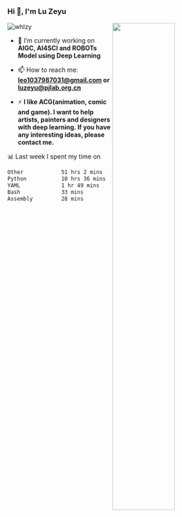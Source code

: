 ### Hi 👋, I'm Lu Zeyu

<img src="https://komarev.com/ghpvc/?username=whlzy&label=Profile%20views&color=0e75b6&style=flat" alt="whlzy" />
<img align="right" width="53%" src="https://github-readme-stats.vercel.app/api?username=whlzy&show_icons=true">

- 🔭 I’m currently working on **AIGC, AI4SCI and ROBOTs Model using Deep Learning**

- 📫 How to reach me: **leo1037987031@gmail.com or luzeyu@pjlab.org.cn**

- ⚡ **I like ACG(animation, comic and game). I want to help artists, painters and designers with deep learning. If you have any interesting ideas, please contact me.**

📊 Last week I spent my time on

<!--START_SECTION:waka-->

```txt
Other            51 hrs 2 mins   ███████████████████▓░░░░░   78.39 %
Python           10 hrs 36 mins  ████░░░░░░░░░░░░░░░░░░░░░   16.30 %
YAML             1 hr 49 mins    ▓░░░░░░░░░░░░░░░░░░░░░░░░   02.79 %
Bash             33 mins         ▒░░░░░░░░░░░░░░░░░░░░░░░░   00.86 %
Assembly         28 mins         ▒░░░░░░░░░░░░░░░░░░░░░░░░   00.74 %
```

<!--END_SECTION:waka-->

